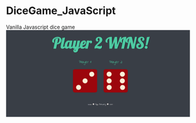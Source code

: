 # DiceGame_JavaScript
Vanilla Javascript dice game
![alt text](https://github.com/axlguerra/DiceGame_JavaScript/blob/main/Dicee%20Challenge%20-%20Starting%20Files/images/frontpage.png)
